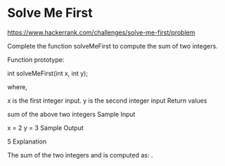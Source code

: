 # Solve Me First

https://www.hackerrank.com/challenges/solve-me-first/problem

Complete the function solveMeFirst to compute the sum of two integers.

Function prototype:

int solveMeFirst(int x, int y);

where,

x is the first integer input.
y is the second integer input
Return values

sum of the above two integers
Sample Input

x = 2
y = 3
Sample Output

5
Explanation

The sum of the two integers and is computed as: .
